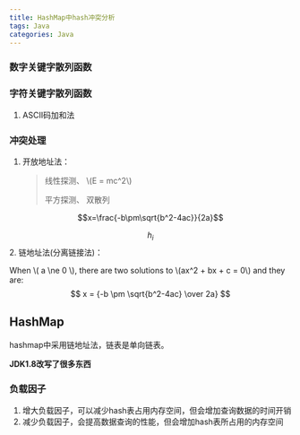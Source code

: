 ```yaml
---
title: HashMap中hash冲突分析
tags: Java
categories: Java
---
```



### 数字关键字散列函数 ###


### 字符关键字散列函数 ###

1. ASCII码加和法


### 冲突处理 ###

1. 开放地址法：
	
	> 线性探测、 \\(E = mc^2\\) 
	> 
	> 平方探测、
	> 双散列

$$x=\frac{-b\pm\sqrt{b^2-4ac}}{2a}$$

$$h_i$$
2. 链地址法(分离链接法)：

When \\( a \ne 0 \\), there are two solutions to \\(ax^2 + bx + c = 0\\) and they are: 
$$ x = {-b \pm \sqrt{b^2-4ac} \over 2a} $$

## HashMap ##

hashmap中采用链地址法，链表是单向链表。

**JDK1.8改写了很多东西**

### 负载因子 ###

1. 增大负载因子，可以减少hash表占用内存空间，但会增加查询数据的时间开销
2. 减少负载因子，会提高数据查询的性能，但会增加hash表所占用的内存空间